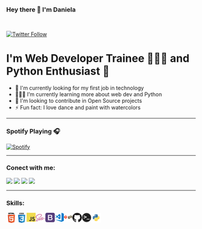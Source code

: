 ### Hey there 👋 I'm Daniela

</br>

[![Twitter Follow](https://img.shields.io/twitter/follow/daniirubis?color=1DA1F2&logo=twitter&style=for-the-badge)](https://twitter.com/daniirubis)


# I'm Web Developer Trainee 👩🏻‍💻 and Python Enthusiast 🐍

- 🔎 I'm currently looking for my first job in technology
- 👩🏻‍💻 I’m currently learning more about web dev and Python
- 👯 I'm looking to contribute in Open Source projects
- ⚡ Fun fact: I love dance and paint with watercolors

---

### Spotify Playing 🎧

[<img src="https://spotify-playing-zeta-nine.vercel.app/api/spotify" alt="Spotify" width="350"/>](https://open.spotify.com/user/daniirubis)

---

### Conect with me:
[<img src="https://img.icons8.com/metro/26/000000/linkedin.png"/>](https://www.linkedin.com/in/ivonne-daniela-rubis-1b993217a/)
[<img src="https://img.icons8.com/metro/26/000000/instagram.png"/>](https://www.instagram.com/daniirubis/)
[<img src="https://img.icons8.com/metro/26/000000/twitter.png"/>](https://twitter.com/daniirubis)
[<img src="https://img.icons8.com/metro/26/000000/email.png"/>](mailto:danielarubis@hotmail.com)

---

### Skills:
<img align="left" alt="HTML5" width="27" src="https://raw.githubusercontent.com/github/explore/80688e429a7d4ef2fca1e82350fe8e3517d3494d/topics/html/html.png"/>

<img align="left" alt="CSS3" width="27" src="https://raw.githubusercontent.com/github/explore/80688e429a7d4ef2fca1e82350fe8e3517d3494d/topics/css/css.png"/>

<img align="left" alt="JavaScript" width="24" src="https://raw.githubusercontent.com/github/explore/80688e429a7d4ef2fca1e82350fe8e3517d3494d/topics/javascript/javascript.png"/>

<img align="left" alt="SASS" width="26" src="https://raw.githubusercontent.com/github/explore/80688e429a7d4ef2fca1e82350fe8e3517d3494d/topics/sass/sass.png"/>

<img align="left" alt="Bootstrap" width="25" src="https://raw.githubusercontent.com/github/explore/80688e429a7d4ef2fca1e82350fe8e3517d3494d/topics/bootstrap/bootstrap.png"/>

<img align="left" alt="VSCode" width="24" src="https://raw.githubusercontent.com/github/explore/80688e429a7d4ef2fca1e82350fe8e3517d3494d/topics/visual-studio-code/visual-studio-code.png"/>

<img align="left" alt="Git" width="23" src="https://raw.githubusercontent.com/github/explore/80688e429a7d4ef2fca1e82350fe8e3517d3494d/topics/git/git.png"/>

<img align="left" alt="Github" width="25" src="https://raw.githubusercontent.com/github/explore/78df643247d429f6cc873026c0622819ad797942/topics/github/github.png"/>

<img align="left" alt="Terminal" width="25" src="https://raw.githubusercontent.com/github/explore/80688e429a7d4ef2fca1e82350fe8e3517d3494d/topics/terminal/terminal.png"/>

<img align="left" alt="Python" width="26" src="https://raw.githubusercontent.com/github/explore/80688e429a7d4ef2fca1e82350fe8e3517d3494d/topics/python/python.png"/>
